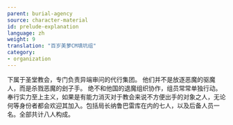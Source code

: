 ```yaml
---
parent: burial-agency
source: character-material
id: prelude-explanation
language: zh
weight: 9
translation: "百岁美萝CM填坑组"
category:
- organization
---
```


下属于圣堂教会，专门负责异端审问的代行集团。
他们并不是放逐恶魔的驱魔人，而是杀戮恶魔的刽子手。
绝不和他国的退魔组织协作，组员常常单独行动。
奉行实力至上主义，如果是有能力消灭对于教会来说不方便出手的对象之人，无论何等身份者都会欢迎其加入。包括局长纳鲁巴雷库在内的七人，以及后备人员一名。全部共计八人构成。
